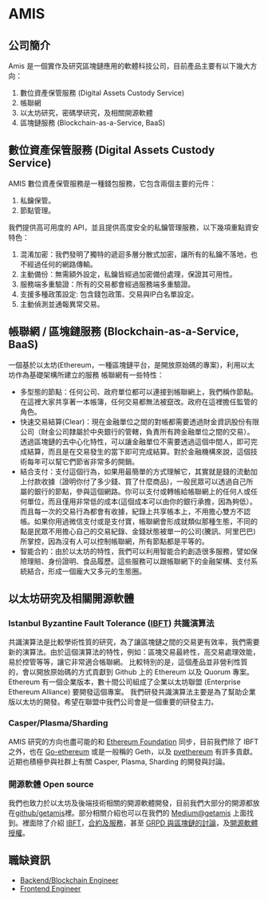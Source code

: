 # AMIS
## 公司簡介
Amis 是一個實作及研究區塊鏈應用的軟體科技公司，目前產品主要有以下幾大方向：

1. 數位資產保管服務 (Digital Assets Custody Service)
2. 帳聯網
3. 以太坊研究，密碼學研究，及相關開源軟體
4. 區塊鏈服務 (Blockchain-as-a-Service, BaaS)

## 數位資產保管服務 (Digital Assets Custody Service)

AMIS 數位資產保管服務是一種錢包服務，它包含兩個主要的元件：

1. 私鑰保管。
2. 節點管理。

我們提供高可用度的 API，並且提供高度安全的私鑰管理服務，以下幾項重點資安特色：

1. 混淆加密：我們發明了獨特的遞迴多層分散式加密，讓所有的私鑰不落地，也不經過任何的網路傳輸。
2. 主動備份：無需額外設定，私鑰皆經過加密備份處理，保證其可用性。
3. 服務端多重驗證：所有的交易都會經過服務端多重驗證。
4. 支援多種政策設定: 包含錢包政策、交易與IP白名單設定。
5. 主動偵測並通報異常交易。

## 帳聯網 / 區塊鏈服務 (Blockchain-as-a-Service, BaaS)

一個基於以太坊(Ethereum，一種區塊鏈平台，是開放原始碼的專案)，利用以太坊作為基礎架構所建立的服務 帳聯網有一些特性：

* 多型態的節點：任何公司、政府單位都可以連接到帳聯網上，我們稱作節點。在這裡大家共享著一本帳簿，任何交易都無法被竄改。政府在這裡擔任監管的角色。
* 快速交易結算(Clear)：現在金融單位之間的對帳都需要透過財金資訊股份有限公司（財金公司隸屬於中央銀行的管轄，負責所有跨金融單位之間的交易）。 透過區塊鏈的去中心化特性，可以讓金融單位不需要透過這個中間人，即可完成結算，而且是在交易發生的當下即可完成結算。對於金融機構來說，這個技術每年可以幫它們節省非常多的開銷。
* 結合支付：支付這個行為，如果用最簡單的方式理解它，其實就是錢的流動加上付款收據（證明你付了多少錢、買了什麼商品)，一般民眾可以透過自己所屬的銀行的節點，參與這個網路。你可以支付或轉帳給帳聯網上的任何人或任何單位，而且僅用非常低的成本(這個成本可以由你的銀行承擔，因為夠低）。而且每一次的交易行為都會有收據，紀錄上共享帳本上，不用擔心雙方不認帳。如果你用過微信支付或是支付寶，帳聯網會形成就類似那種生態，不同的點是民眾不用擔心自己的交易紀錄、金錢狀態被單一的公司(騰訊、阿里巴巴)所掌控，因為沒有人可以控制帳聯網，所有節點都是平等的。
* 智能合約：由於以太坊的特性，我們可以利用智能合約創造很多服務，譬如保險理賠、身份證明、食品履歷。這些服務可以跟帳聯網下的金融架構、支付系統結合，形成一個龐大又多元的生態圈。

## 以太坊研究及相關開源軟體

### Istanbul Byzantine Fault Tolerance ([IBFT](https://github.com/ethereum/EIPs/issues/650)) 共識演算法
共識演算法是比較學術性質的研究，為了讓區塊鏈之間的交易更有效率，我們需要新的演算法。由於這個演算法的特性，例如：區塊交易最終性，高交易處理效能，易於控管等等，讓它非常適合帳聯網。 比較特別的是，這個產品並非營利性質的，會以開放原始碼的方式貢獻到 Github 上的 Ethereum 以及 Quorum 專案。 Ethereum 有一個企業版本，數十間公司組成了企業以太坊聯盟 (Enterprise Ethereum Alliance) 要開發這個專案。 我們研發共識演算法主要是為了幫助企業版以太坊的開發。希望在聯盟中我們公司會是一個重要的研發主力。

### Casper/Plasma/Sharding
AMIS 研究的方向也盡可能的和 [Ethereum Foundation](https://www.ethereum.org/foundation) 同步，目前我們除了 IBFT 之外，也在 [Go-ethereum](https://github.com/ethereum/go-ethereum) 或是一般稱的 Geth，以及 [pyethereum](https://github.com/ethereum/pyethereum) 有許多貢獻。近期也積極參與社群上有關 Casper, Plasma, Sharding 的開發與討論。

### 開源軟體 Open source
我們也致力於以太坊及後端技術相關的開源軟體開發，目前我們大部分的開源都放在[github/getamis](https://github.com/getamis)裡。部分相關介紹也可以在我們的 [Medium@getamis](https://medium.com/getamis) 上面找到。裡面除了介紹 [IBFT](https://medium.com/getamis/istanbul-bft-ibft-c2758b7fe6ff)，[合約及服務](https://medium.com/getamis/sol2proto-d28932673cf9)，甚至 [GRPD 與區塊鏈的討論](https://medium.com/getamis/%E7%95%B6%E5%8D%80%E5%A1%8A%E9%8F%88%E9%81%87%E4%B8%8A-gdpr-f3479ad16763)，及[開源軟體授權](https://medium.com/getamis/%E9%96%8B%E6%94%BE%E6%BA%90%E7%A2%BC%E6%8E%88%E6%AC%8A%E6%A6%82%E8%A7%80-%E4%B8%8A-45309a387c64)。


## 職缺資訊
* [Backend/Blockchain Engineer](blockchain-backend-engineer.md)
* [Frontend Engineer](frontend-engineer.md)

